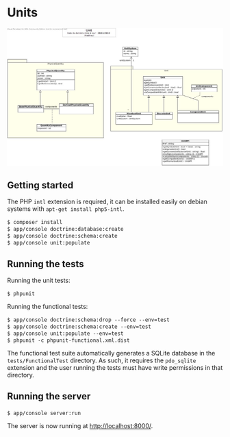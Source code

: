 # Units

![UML diagram](docs/DC.jpg)

## Getting started

The PHP `intl` extension is required, it can be installed easily on debian systems with `apt-get install php5-intl`.

```shell
$ composer install
$ app/console doctrine:database:create
$ app/console doctrine:schema:create
$ app/console unit:populate
```

## Running the tests

Running the unit tests:

```shell
$ phpunit
```

Running the functional tests:

```shell
$ app/console doctrine:schema:drop --force --env=test
$ app/console doctrine:schema:create --env=test
$ app/console unit:populate --env=test
$ phpunit -c phpunit-functional.xml.dist
```

The functional test suite automatically generates a SQLite database in the `tests/FunctionalTest` directory.
As such, it requires the `pdo_sqlite` extension and the user running the
tests must have write permissions in that directory.

## Running the server

```shell
$ app/console server:run
```

The server is now running at [http://localhost:8000/](http://localhost:8000/).
